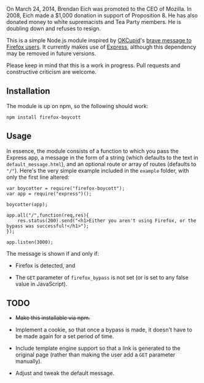 On March 24, 2014, Brendan Eich was promoted to the CEO of Mozilla. In 2008, Eich made a $1,000 donation in support of Proposition 8. He has also donated money to white supremacists and Tea Party members. He is doubling down and refuses to resign.

This is a simple Node.js module inspired by [OKCupid](https://www.okcupid.com/)'s [brave message to Firefox users](http://www.huffingtonpost.com/2014/03/31/okcupid-mozilla_n_5065743.html). It currently makes use of [Express](http://expressjs.com), although this dependency may be removed in future versions.

Please keep in mind that this is a work in progress. Pull requests and constructive criticism are welcome.

Installation
------------

The module is up on npm, so the following should work:

	npm install firefox-boycott

Usage
-----

In essence, the module consists of a function to which you pass the Express app, a message in the form of a string (which defaults to the text in `default_message.html`), and an optional route or array of routes (defaults to `"/"`). Here's the very simple example included in the `example` folder, with only the first line altered:

	var boycotter = require("firefox-boycott");
	var app = require("express")();

	boycotter(app);

	app.all("/",function(req,res){
		res.status(200).send("<h1>Either you aren't using Firefox, or the bypass was successful!</h1>");
	});

	app.listen(3000);


The message is shown if and only if:

* Firefox is detected, and

* The `GET` parameter of `firefox_bypass` is not set (or is set to any false value in JavaScript).

TODO
-----

* ~~Make this installable via npm.~~

* Implement a cookie, so that once a bypass is made, it doesn't have to be made again for a set period of time.

* Include template engine support so that a link is generated to the original page (rather than making the user add a `GET` parameter manually).

* Adjust and tweak the default message.
